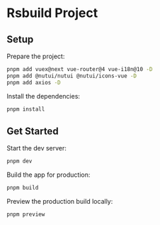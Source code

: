 # Rsbuild Project

## Setup

Prepare the project:
```bash
pnpm add vuex@next vue-router@4 vue-i18n@10 -D
pnpm add @nutui/nutui @nutui/icons-vue -D
pnpm add axios -D
```

Install the dependencies:

```bash
pnpm install
```

## Get Started

Start the dev server:

```bash
pnpm dev
```

Build the app for production:

```bash
pnpm build
```

Preview the production build locally:

```bash
pnpm preview
```
